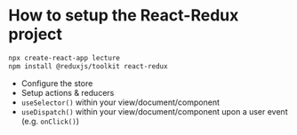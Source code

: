 # How to setup the React-Redux project

```bash
npx create-react-app lecture
npm install @reduxjs/toolkit react-redux
```

- Configure the store
- Setup actions & reducers
- `useSelector()` within your view/document/component
- `useDispatch()` within your view/document/component upon a user event (e.g. `onClick()`)
